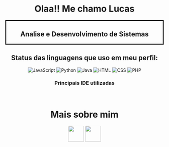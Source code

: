 <!DOCTYPE html>
<html lang="pt-br">
<head>
    <meta charset="UTF-8">
    <meta http-equiv="X-UA-Compatible" content="IE=edge">
    <meta name="viewport" content="width=device-width, initial-scale=1.0">
    <link rel="stylesheet" href="style.css">

</head>
<body>
    <header>
        <div class="base_content">
            <div class="content">
                <h1>Olaa!! Me chamo Lucas </h1>
            </div>
        </div>
        <div class="base_content2" style = "border: solid; display: flex; justify-content:center">
            <div class="content2">
                <h2>Analise e Desenvolvimento de Sistemas</h2>
            </div>
        </div>
        <div class="base_content3">
            <div class="content3">
               <h2 align="center">Status das linguagens que uso em meu perfil:</h2>
                    <p align="center">
                      <img src="https://img.shields.io/badge/-JavaScript-yellow?style=flat-square&logo=javascript&logoColor=white" alt="JavaScript">
                      <img src="https://img.shields.io/badge/-Python-blue?style=flat-square&logo=python&logoColor=white" alt="Python">
                      <img src="https://img.shields.io/badge/-Java-red?style=flat-square&logo=java&logoColor=white" alt="Java">
                      <img src="https://img.shields.io/badge/-HTML-orange?style=flat-square&logo=html5&logoColor=white" alt="HTML">
                      <img src="https://img.shields.io/badge/-CSS-blueviolet?style=flat-square&logo=css3&logoColor=white" alt="CSS">
                      <img src="https://img.shields.io/badge/-PHP-purple?style=flat-square&logo=php&logoColor=white" alt="PHP">
                     </p>        
            </div>
        </div>
        <div class="base_framework">
            <div class="framework" align="center">
                <h3>Principais IDE utilizadas</h3>
                <img src="https://img.shields.io/badge/Visual_Studio_Code-0078D4?style=for-the-badge&logo=visual%20studio%20code&logoColor=white" alt="">
                <img src="https://img.shields.io/badge/PyCharm-000000.svg?&style=for-the-badge&logo=PyCharm&logoColor=white" alt="">
                <img src="https://img.shields.io/badge/Eclipse-2C2255?style=for-the-badge&logo=eclipse&logoColor=white" alt="">
                <img src="https://img.shields.io/badge/Colab-F9AB00?style=for-the-badge&logo=googlecolab&color=525252" alt="">
            </div>
        </div>
        <h1>Mais sobre mim</h1>
        <a href="https://www.linkedin.com/in/luvi-72ba30207/"><img src="https://cdn-icons-png.flaticon.com/512/3536/3536505.png" alt="" height="50" width="50"></a>
        <a href="https://twitter.com/Aru4ansan"><img src="https://cdn-icons-png.flaticon.com/512/733/733579.png" alt="" height="50" width="50"></a>
    </header>  
</body>
</html>





